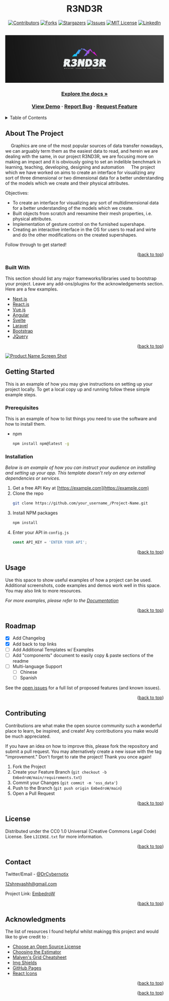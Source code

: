

<!-- PROJECT SHIELDS -->
<!--
*** I'm using markdown "reference style" links for readability.
*** Reference links are enclosed in brackets [ ] instead of parentheses ( ).
*** See the bottom of this document for the declaration of the reference variables
*** for contributors-url, forks-url, etc. This is an optional, concise syntax you may use.
*** https://www.markdownguide.org/basic-syntax/#reference-style-links
-->
<div align="center">
  
  # R3ND3R
  
 [![Contributors][contributors-shield]][contributors-url]
 [![Forks][forks-shield]][forks-url]
 [![Stargazers][stars-shield]][stars-url]
 [![Issues][issues-shield]][issues-url]
 [![MIT License][license-shield]][license-url]
 [![LinkedIn][linkedin-shield]][linkedin-url]
</div>



<!-- PROJECT LOGO -->
<br />
<div align="center">
  <a href="https://github.com/DrCybernotix/R3ND3R/blob/main/myLogos/R3ND3R_logo.png">
    <img src="myLogos/R3ND3R_logo.png" alt="Logo">
  </a>

  <h3 align="center"Molding, Handling and Accessing Multi-Dimensional Models</h3>
  <p>
    <a href="https://github.com/DrCybernotix/R3ND3R"><strong>Explore the docs »</strong></a>
    <br />
    <br />
    <a href="https://github.com/DrCybernotix/R3ND3R">View Demo</a>
    ·
    <a href="https://github.com/DrCybernotix/R3ND3R/issues">Report Bug</a>
    ·
    <a href="https://github.com/DrCybernotix/R3ND3R/pulls">Request Feature</a>
  </p>
</div>



<!-- TABLE OF CONTENTS -->
<details>
  <summary>Table of Contents</summary>
  <ol>
    <li>
      <a href="#about-the-project">About The Project</a>
      <ul>
        <li><a href="#built-with">Built With</a></li>
      </ul>
    </li>
    <li>
      <a href="#getting-started">Getting Started</a>
      <ul>
        <li><a href="#prerequisites">Prerequisites</a></li>
        <li><a href="#installation">Installation</a></li>
      </ul>
    </li>
    <li><a href="#usage">Usage</a></li>
    <li><a href="#roadmap">Roadmap</a></li>
    <li><a href="#contributing">Contributing</a></li>
    <li><a href="#license">License</a></li>
    <li><a href="#contact">Contact</a></li>
    <li><a href="#acknowledgments">Acknowledgments</a></li>
  </ol>
</details>



<!-- ABOUT THE PROJECT -->
## About The Project


&emsp; Graphics are one of the most popular sources of data transfer nowadays, we can arguably term them as the easiest data to read, and herein we are dealing with the same, in our project R3ND3R, we are focusing more on making an impact and it is obviously going to set an indelible benchmark in learning, teaching, developing, designing and automation
&emsp; The project which we have worked on aims to create an interface for visualizing any sort of three dimensional or two dimensional data for a better understanding of the models which we create and their physical attributes.

Objectives:
* To create an interface for visualizing any sort of multidimensional data for a better understanding of the models which we create. 
* Built objects from scratch and reexamine their mesh properties, i.e. physical attributes.
* Implementation of gesture control on the furnished supershape. 
* Creating an interactive interface in the OS for users to read and wirte and do the other modifications on the created supershapes.

Follow through to get started!

<p align="right">(<a href="#top">back to top</a>)</p>



### Built With

This section should list any major frameworks/libraries used to bootstrap your project. Leave any add-ons/plugins for the acknowledgements section. Here are a few examples.

* [Next.js](https://nextjs.org/)
* [React.js](https://reactjs.org/)
* [Vue.js](https://vuejs.org/)
* [Angular](https://angular.io/)
* [Svelte](https://svelte.dev/)
* [Laravel](https://laravel.com)
* [Bootstrap](https://getbootstrap.com)
* [JQuery](https://jquery.com)

<p align="right">(<a href="#top">back to top</a>)</p>

[![Product Name Screen Shot][product-screenshot]](https://example.com)

<!-- GETTING STARTED -->
## Getting Started

This is an example of how you may give instructions on setting up your project locally.
To get a local copy up and running follow these simple example steps.

### Prerequisites

This is an example of how to list things you need to use the software and how to install them.
* npm
  ```sh
  npm install npm@latest -g
  ```

### Installation

_Below is an example of how you can instruct your audience on installing and setting up your app. This template doesn't rely on any external dependencies or services._

1. Get a free API Key at [https://example.com](https://example.com)
2. Clone the repo
   ```sh
   git clone https://github.com/your_username_/Project-Name.git
   ```
3. Install NPM packages
   ```sh
   npm install
   ```
4. Enter your API in `config.js`
   ```js
   const API_KEY = 'ENTER YOUR API';
   ```

<p align="right">(<a href="#top">back to top</a>)</p>



<!-- USAGE EXAMPLES -->
## Usage

Use this space to show useful examples of how a project can be used. Additional screenshots, code examples and demos work well in this space. You may also link to more resources.

_For more examples, please refer to the [Documentation](https://example.com)_

<p align="right">(<a href="#top">back to top</a>)</p>



<!-- ROADMAP -->
## Roadmap

- [x] Add Changelog
- [x] Add back to top links
- [ ] Add Additional Templates w/ Examples
- [ ] Add "components" document to easily copy & paste sections of the readme
- [ ] Multi-language Support
    - [ ] Chinese
    - [ ] Spanish

See the [open issues](https://github.com/othneildrew/Best-README-Template/issues) for a full list of proposed features (and known issues).

<p align="right">(<a href="#top">back to top</a>)</p>




<!-- CONTRIBUTING -->
## Contributing
Contributions are what make the open source community such a wonderful place to learn, be inspired, and create! Any contributions you make would be much appreciated.


If you have an idea on how to improve this, please fork the repository and submit a pull request. You may alternatively create a new issue with the tag "improvement."
Don't forget to rate the project! Thank you once again!

1. Fork the Project
2. Create your Feature Branch (`git checkout -b EmbedroW/main/requirements.txt`)
3. Commit your Changes (`git commit -m 'oss_data'`)
4. Push to the Branch (`git push origin EmbedroW/main`)
5. Open a Pull Request

<p align="right">(<a href="#top">back to top</a>)</p>



<!-- LICENSE -->
## License

Distributed under the CC0 1.0 Universal (Creative Commons Legal Code) License. See `LICENSE.txt` for more information.

<p align="right">(<a href="#top">back to top</a>)</p>



<!-- CONTACT -->
## Contact

Twitter/Email - [@DrCybernotix](https://twitter.com/DrCybernotix)

12shreyashh@gmail.com

Project Link: [EmbedroW](https://github.com/DrCybernotix/EmbedroW)

<p align="right">(<a href="#top">back to top</a>)</p>



<!-- ACKNOWLEDGMENTS -->
## Acknowledgments

The list of resources I found helpful whilst makingg this project and would like to give credit to :

* [Choose an Open Source License](https://choosealicense.com)
* [Choosing the Estimator](https://scikit-learn.org/stable/tutorial/machine_learning_map/index.html)
* [Malven's Grid Cheatsheet](https://grid.malven.co/)
* [Img Shields](https://shields.io)
* [GitHub Pages](https://pages.github.com)
* [React Icons](https://react-icons.github.io/react-icons/search)

<p align="right">(<a href="#top">back to top</a>)</p>



<p align="right">(<a href="#top">back to top</a>)</p>


<!-- MARKDOWN LINKS & IMAGES -->
<!-- https://www.markdownguide.org/basic-syntax/#reference-style-links -->
[contributors-shield]: https://img.shields.io/github/contributors/DrCybernotix/R3ND3R.svg?style=for-the-badge
[contributors-url]: https://github.com/DrCybernotix/R3ND3R/graphs/contributors
[forks-shield]: https://img.shields.io/github/forks/DrCybernotix/R3ND3R.svg?style=for-the-badge
[forks-url]: https://github.com/DrCybernotix/R3ND3R/network/members
[stars-shield]: https://img.shields.io/github/stars/DrCybernotix/R3ND3R.svg?style=for-the-badge
[stars-url]: https://github.com/DrCybernotix/R3ND3R/stargazers
[issues-shield]: https://img.shields.io/github/issues/DrCybernotix/R3ND3R?style=for-the-badge
[issues-url]: https://github.com/DrCybernotix/R3ND3R/issues
[license-shield]: https://img.shields.io/github/license/DrCybernotix/R3ND3R.svg?style=for-the-badge
[license-url]: https://github.com/DrCybernotix/R3ND3R/blob/master/LICENSE.txt
[linkedin-shield]: https://img.shields.io/badge/-LinkedIn-black.svg?style=for-the-badge&logo=linkedin&colorB=555
[linkedin-url]: https://in.linkedin.com/in/shreyash-bhatkar-5bb904194
[product-screenshot]: https://github.com/DrCybernotix/R3ND3R/blob/main/myLogos/R3ND3R_logo.png
